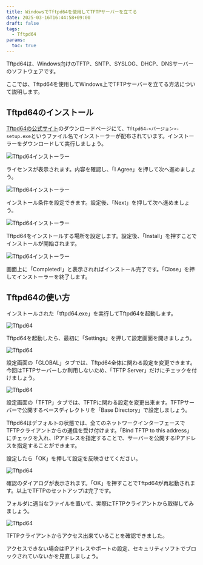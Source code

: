 ```yaml
---
title: WindowsでTftpd64を使用してTFTPサーバーを立てる
date: 2025-03-16T16:44:58+09:00
draft: false
tags:
  - Tftpd64
params:
  toc: true
---
```


Tftpd64は、Windows向けのTFTP、SNTP、SYSLOG、DHCP、DNSサーバーのソフトウェアです。

ここでは、Tftpd64を使用してWindows上でTFTPサーバーを立てる方法について説明します。

## Tftpd64のインストール

[Tftpd64の公式サイト](https://pjo2.github.io/tftpd64/)のダウンロードページにて、`Tftpd64-<バージョン>-setup.exe`というファイル名でインストーラーが配布されています。インストーラーをダウンロードして実行しましょう。

![Tftpd64インストーラー](images/tftpd64-install1.webp)

ライセンスが表示されます。内容を確認し、「I Agree」を押して次へ進めましょう。

![Tftpd64インストーラー](images/tftpd64-install2.webp)

インストール条件を設定できます。設定後、「Next」を押して次へ進めましょう。

![Tftpd64インストーラー](images/tftpd64-install3.webp)

Tftpd64をインストールする場所を設定します。設定後、「Install」を押すことでインストールが開始されます。

![Tftpd64インストーラー](images/tftpd64-install4.webp)

画面上に「Completed!」と表示されればインストール完了です。「Close」を押してインストーラーを終了します。

## Tftpd64の使い方

インストールされた「tftpd64.exe」を実行してTftpd64を起動します。

![Tftpd64](images/tftpd64-usage1.webp)

Tftpd64を起動したら、最初に「Settings」を押して設定画面を開きましょう。

![Tftpd64](images/tftpd64-usage2.webp)

設定画面の「GLOBAL」タブでは、Tftpd64全体に関わる設定を変更できます。今回はTFTPサーバーしか利用しないため、「TFTP Server」だけにチェックを付けましょう。

![Tftpd64](images/tftpd64-usage3.webp)

設定画面の「TFTP」タブでは、TFTPに関わる設定を変更出来ます。TFTPサーバーで公開するベースディレクトリを「Base Directory」で設定しましょう。

Tftpd64はデフォルトの状態では、全てのネットワークインターフェースでTFTPクライアントからの通信を受け付けます。「Bind TFTP to this address」にチェックを入れ、IPアドレスを指定することで、サーバーを公開するIPアドレスを指定することができます。

設定したら「OK」を押して設定を反映させてください。

![Tftpd64](images/tftpd64-usage4.webp)

確認のダイアログが表示されます。「OK」を押すことでTftpd64が再起動されます。以上でTFTPのセットアップは完了です。

フォルダに適当なファイルを置いて、実際にTFTPクライアントから取得してみましょう。

![Tftpd64](images/tftpd64-usage5.webp)

TFTPクライアントからアクセス出来ていることを確認できました。

アクセスできない場合はIPアドレスやポートの設定、セキュリティソフトでブロックされていないかを見直しましょう。
